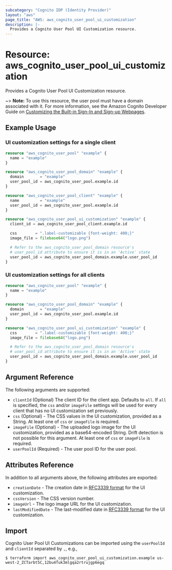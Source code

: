 ```yaml
---
subcategory: "Cognito IDP (Identity Provider)"
layout: "aws"
page_title: "AWS: aws_cognito_user_pool_ui_customization"
description: |-
  Provides a Cognito User Pool UI Customization resource.
---
```


# Resource: aws_cognito_user_pool_ui_customization

Provides a Cognito User Pool UI Customization resource.

~> **Note:** To use this resource, the user pool must have a domain associated with it. For more information, see the Amazon Cognito Developer Guide on [Customizing the Built-in Sign-In and Sign-up Webpages](https://docs.aws.amazon.com/cognito/latest/developerguide/cognito-user-pools-app-ui-customization.html).

## Example Usage

### UI customization settings for a single client

```terraform
resource "aws_cognito_user_pool" "example" {
  name = "example"
}

resource "aws_cognito_user_pool_domain" "example" {
  domain       = "example"
  user_pool_id = aws_cognito_user_pool.example.id
}

resource "aws_cognito_user_pool_client" "example" {
  name         = "example"
  user_pool_id = aws_cognito_user_pool.example.id
}

resource "aws_cognito_user_pool_ui_customization" "example" {
  client_id = aws_cognito_user_pool_client.example.id

  css        = ".label-customizable {font-weight: 400;}"
  image_file = filebase64("logo.png")

  # Refer to the aws_cognito_user_pool_domain resource's
  # user_pool_id attribute to ensure it is in an 'Active' state
  user_pool_id = aws_cognito_user_pool_domain.example.user_pool_id
}
```

### UI customization settings for all clients

```terraform
resource "aws_cognito_user_pool" "example" {
  name = "example"
}

resource "aws_cognito_user_pool_domain" "example" {
  domain       = "example"
  user_pool_id = aws_cognito_user_pool.example.id
}

resource "aws_cognito_user_pool_ui_customization" "example" {
  css        = ".label-customizable {font-weight: 400;}"
  image_file = filebase64("logo.png")

  # Refer to the aws_cognito_user_pool_domain resource's
  # user_pool_id attribute to ensure it is in an 'Active' state
  user_pool_id = aws_cognito_user_pool_domain.example.user_pool_id
}
```

## Argument Reference

The following arguments are supported:

* `clientId` (Optional) The client ID for the client app. Defaults to `all`. If `all` is specified, the `css` and/or `imageFile` settings will be used for every client that has no UI customization set previously.
* `css` (Optional) - The CSS values in the UI customization, provided as a String. At least one of `css` or `imageFile` is required.
* `imageFile` (Optional) - The uploaded logo image for the UI customization, provided as a base64-encoded String. Drift detection is not possible for this argument. At least one of `css` or `imageFile` is required.
* `userPoolId` (Required) - The user pool ID for the user pool.

## Attributes Reference

In addition to all arguments above, the following attributes are exported:

* `creationDate` - The creation date in [RFC3339 format](https://tools.ietf.org/html/rfc3339#section-5.8) for the UI customization.
* `cssVersion` - The CSS version number.
* `imageUrl` - The logo image URL for the UI customization.
* `lastModifiedDate` - The last-modified date in [RFC3339 format](https://tools.ietf.org/html/rfc3339#section-5.8) for the UI customization.

## Import

Cognito User Pool UI Customizations can be imported using the `userPoolId` and `clientId` separated by `,`, e.g.,

```
$ terraform import aws_cognito_user_pool_ui_customization.example us-west-2_ZCTarbt5C,12bu4fuk3mlgqa2rtrujgp6egq
```

<!-- cache-key: cdktf-0.17.0-pre.15 input-b6fa0a438034314c134727ea25408c51d556e325454b06f48dffffeaddbc6de2 -->